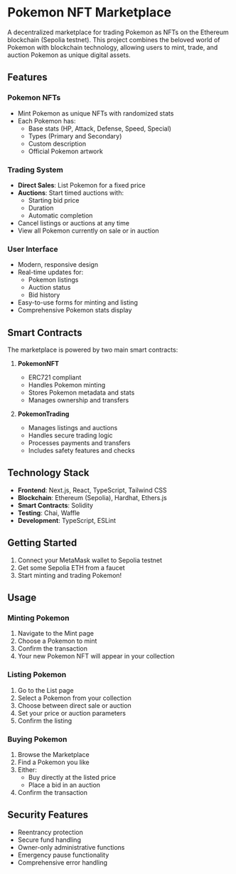 # Pokemon NFT Marketplace

A decentralized marketplace for trading Pokemon as NFTs on the Ethereum blockchain (Sepolia testnet). This project combines the beloved world of Pokemon with blockchain technology, allowing users to mint, trade, and auction Pokemon as unique digital assets.

## Features

### Pokemon NFTs
- Mint Pokemon as unique NFTs with randomized stats
- Each Pokemon has:
  - Base stats (HP, Attack, Defense, Speed, Special)
  - Types (Primary and Secondary)
  - Custom description
  - Official Pokemon artwork

### Trading System
- **Direct Sales**: List Pokemon for a fixed price
- **Auctions**: Start timed auctions with:
  - Starting bid price
  - Duration
  - Automatic completion
- Cancel listings or auctions at any time
- View all Pokemon currently on sale or in auction

### User Interface
- Modern, responsive design
- Real-time updates for:
  - Pokemon listings
  - Auction status
  - Bid history
- Easy-to-use forms for minting and listing
- Comprehensive Pokemon stats display

## Smart Contracts

The marketplace is powered by two main smart contracts:

1. **PokemonNFT**
   - ERC721 compliant
   - Handles Pokemon minting
   - Stores Pokemon metadata and stats
   - Manages ownership and transfers

2. **PokemonTrading**
   - Manages listings and auctions
   - Handles secure trading logic
   - Processes payments and transfers
   - Includes safety features and checks

## Technology Stack

- **Frontend**: Next.js, React, TypeScript, Tailwind CSS
- **Blockchain**: Ethereum (Sepolia), Hardhat, Ethers.js
- **Smart Contracts**: Solidity
- **Testing**: Chai, Waffle
- **Development**: TypeScript, ESLint

## Getting Started

1. Connect your MetaMask wallet to Sepolia testnet
2. Get some Sepolia ETH from a faucet
3. Start minting and trading Pokemon!

## Usage

### Minting Pokemon
1. Navigate to the Mint page
2. Choose a Pokemon to mint
3. Confirm the transaction
4. Your new Pokemon NFT will appear in your collection

### Listing Pokemon
1. Go to the List page
2. Select a Pokemon from your collection
3. Choose between direct sale or auction
4. Set your price or auction parameters
5. Confirm the listing

### Buying Pokemon
1. Browse the Marketplace
2. Find a Pokemon you like
3. Either:
   - Buy directly at the listed price
   - Place a bid in an auction
4. Confirm the transaction

## Security Features

- Reentrancy protection
- Secure fund handling
- Owner-only administrative functions
- Emergency pause functionality
- Comprehensive error handling 
